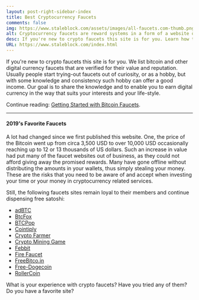 ```yaml
---
layout: post-right-sidebar-index
title: Best Cryptocurrency Faucets
comments: false
img: https://www.staleblock.com/assets/images/all-faucets.com-thumb.png
alt: Cryptocurrency faucets are reward systems in a form of a website or an app that dispense free coins.
desc: If you're new to crypto faucets this site is for you. Learn how to maximize the value of your time and effort while claiming from free bitcoin faucet sites.
URL: https://www.staleblock.com/index.html
---
```

<link rel="stylesheet" href="https://cdnjs.cloudflare.com/ajax/libs/normalize/5.0.0/normalize.min.css">

If you're new to crypto faucets this site is for you. We list bitcoin and other digital currency faucets that are verified for their value and reputation. Usually people start trying-out faucets out of curiosity, or as a hobby, but with some knowledge and consistency such hobby can offer a good income. Our goal is to share the knowledge and to enable you to earn digital currency in the way that suits your interests and your life-style.

Continue reading: <a href="https://www.staleblock.com/daily/2019/12/12/index.html">Getting Started with Bitcoin Faucets</a>.

---
#### 2019's Favorite Faucets

A lot had changed since we first published this website. One, the price of the Bitcoin went up from circa 3,500 USD to over 10,000 USD occasionally reaching up to 12 or 13 thousands of US dollars. Such an increase in value had put many of the faucet websites out of business, as they could not afford giving away the promised rewards. Many have gone offline without distributing the amounts in your wallets, thus simply stealing your money. These are the risks that you need to be aware of and accept when investing your time or your money in cryptocurrency related services.

Still, the following faucets sites remain loyal to their members and continue dispensing free satoshi:

- <a href="http://bit.ly/www-adbtc" target="_blank">adBTC</a>
- <a href="http://bit.ly/www-btcfox" target="_blank">BtcFox</a>
- <a href="http://bit.ly/www-btcpop" target="_blank">BTCPop</a>
- <a href="http://bit.ly/www-cointiply" target="_blank">Cointiply</a>
- <a href="http://bit.ly/www-cryptofarmer" target="_blank">Crypto Farmer</a>
- <a href="http://bit.ly/www-cryptomininggame" target="_blank">Crypto Mining Game</a>
- <a href="http://bit.ly/www-febbit" target="_blank">Febbit</a>
- <a href="http://bit.ly/www-firefaucet" target="_blank">Fire Faucet</a>
- <a href="http://bit.ly/www-freebitcoin" target="_blank">FreeBitco.in</a>
- <a href="http://bit.ly/www-free-dogecoin" target="_blank">Free-Dogecoin</a>
- <a href="http://bit.ly/www-rollercoin" target="_blank">RollerCoin</a>

What is your experience with crypto faucets? Have you tried any of them? Do you have a favorite site?
